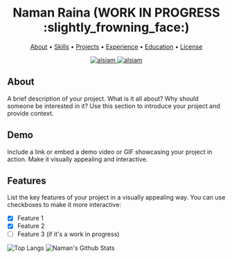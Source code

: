 <!-- Your Project Name -->
<h1 align="center">
  Naman Raina (WORK IN PROGRESS :slightly_frowning_face:)
  <br>
</h1>

<p align="center">
  <a href="#about">About</a> •
  <a href="#demo">Skills</a> •
  <a href="#features">Projects</a> •
  <a href="#installation">Experience</a> •
  <a href="#usage">Education</a> •
  <a href="#license">License</a>
</p>
<p align="center">
  <a href="https://namanraina16.wixsite.com/naman-raina-cv" target="blank">
  <img src="https://img.shields.io/badge/Website-DC143C?style=for-the-badge&logo=medium&logoColor=white" alt="alsiam" />
 </a>
  <a href="https://linkedin.com/in/naman-raina-038977202/" target="_blank">
  <img src="https://img.shields.io/badge/LinkedIn-0077B5?style=for-the-badge&logo=linkedin&logoColor=white" alt="alsiam"/>
 </a>
</p>



## About

A brief description of your project. What is it all about? Why should someone be interested in it? Use this section to introduce your project and provide context.

## Demo

Include a link or embed a demo video or GIF showcasing your project in action. Make it visually appealing and interactive.

## Features

List the key features of your project in a visually appealing way. You can use checkboxes to make it more interactive:

- [x] Feature 1
- [x] Feature 2
- [ ] Feature 3 (if it's a work in progress)

![Top Langs](https://github-readme-stats.vercel.app/api/top-langs/?username=namanraina16&hide=TeX&layout=compact)
![Naman's Github Stats](https://github-readme-stats.vercel.app/api?username=namanraina16&count_private=true&show_icons=true&include_all_commits=true)

